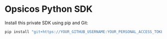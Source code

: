 # Opsicos Python SDK

Install this private SDK using pip and Git:

```bash
pip install "git+https://YOUR_GITHUB_USERNAME:YOUR_PERSONAL_ACCESS_TOKEN@github.com/1-Tawsif-1/opsicos-api.git#subdirectory=sdks/python"
